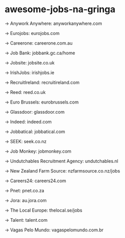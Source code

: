 # awesome-jobs-na-gringa

→ Anywork Anywhere: anyworkanywhere.com

→ Eurojobs: eurojobs.com

→ Careerone: careerone.com.au

→ Job Bank: jobbank.gc.ca/home

→ Jobsite: jobsite.co.uk

→ IrishJobs: irishjobs.ie

→ RecruitIreland: recruitireland.com

→ Reed: reed.co.uk

→ Euro Brussels: eurobrussels.com

→ Glassdoor: glassdoor.com

→ Indeed: indeed.com

→ Jobbatical: jobbatical.com

→ SEEK: seek.co.nz

→ Job Monkey: jobmonkey.com

→ Undutchables Recruitment Agency: undutchables.nl

→ New Zealand Farm Source: nzfarmsource.co.nz/jobs

→ Careers24: careers24.com

→ Pnet: pnet.co.za

→ Jora: au.jora.com

→ The Local Europe: thelocal.se/jobs

→ Talent: talent.com

→ Vagas Pelo Mundo: vagaspelomundo.com.br

